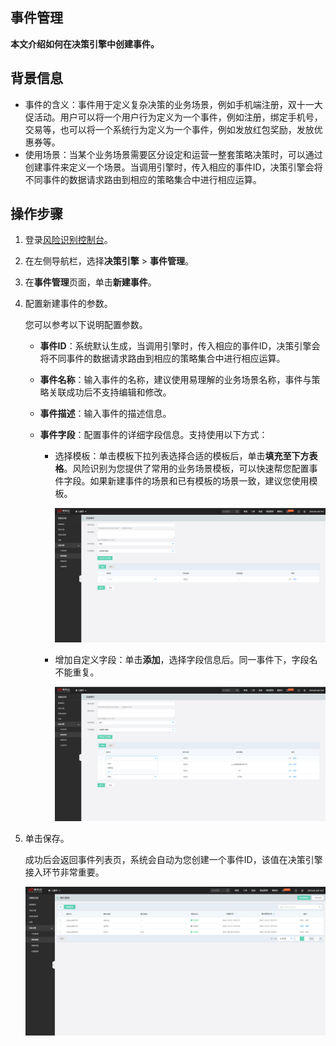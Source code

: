 ## 事件管理

**本文介绍如何在决策引擎中创建事件。**

## 背景信息

- 事件的含义：事件用于定义复杂决策的业务场景，例如手机端注册，双十一大促活动。用户可以将一个用户行为定义为一个事件，例如注册，绑定手机号，交易等，也可以将一个系统行为定义为一个事件，例如发放红包奖励，发放优惠券等。
- 使用场景：当某个业务场景需要区分设定和运营一整套策略决策时，可以通过创建事件来定义一个场景。当调用引擎时，传入相应的事件ID，决策引擎会将不同事件的数据请求路由到相应的策略集合中进行相应运算。

## 操作步骤

1. 登录[风险识别控制台](https://bri-console.jdcloud.com/fieldManagement)。

2. 在左侧导航栏，选择**决策引擎** > **事件管理**。

3. 在**事件管理**页面，单击**新建事件**。

4. 配置新建事件的参数。

   您可以参考以下说明配置参数。

   - **事件ID**：系统默认生成，当调用引擎时，传入相应的事件ID，决策引擎会将不同事件的数据请求路由到相应的策略集合中进行相应运算。

   - **事件名称**：输入事件的名称，建议使用易理解的业务场景名称，事件与策略关联成功后不支持编辑和修改。

   - **事件描述**：输入事件的描述信息。

   - **事件字段**：配置事件的详细字段信息。支持使用以下方式：

     - 选择模板：单击模板下拉列表选择合适的模板后，单击**填充至下方表格**。风险识别为您提供了常用的业务场景模板，可以快速帮您配置事件字段。如果新建事件的场景和已有模板的场景一致，建议您使用模板。

       ![image](../../../../image/Risk-Detection/eventmanagement.png)

     - 增加自定义字段：单击**添加**，选择字段信息后。同一事件下，字段名不能重复。

       ![image](../../../../image/Risk-Detection/addfield.png)

5. 单击保存。

   成功后会返回事件列表页，系统会自动为您创建一个事件ID，该值在决策引擎接入环节非常重要。

   ![image](../../../../image/Risk-Detection/event.png)